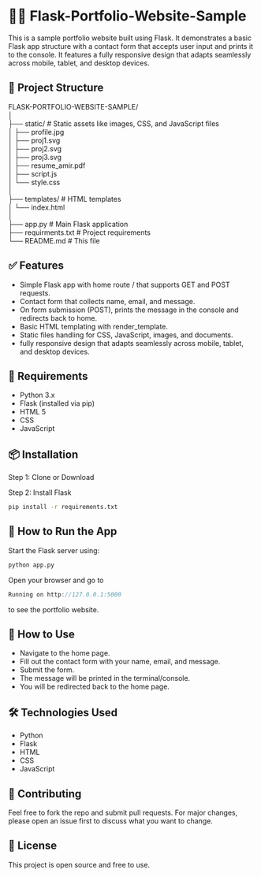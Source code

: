 # 🧑‍💻 Flask-Portfolio-Website-Sample

This is a sample portfolio website built using Flask. It demonstrates a basic Flask app structure with a contact form that accepts user input and prints it to the console. It features a fully responsive design that adapts seamlessly across mobile, tablet, and desktop devices.

## 📁 Project Structure

FLASK-PORTFOLIO-WEBSITE-SAMPLE/                                                                                    
│                                                                                                                            
├── static/ # Static assets like images, CSS, and JavaScript files                                                                                             
│ ├── profile.jpg                                                                                                                                                
│ ├── proj1.svg                                                                                                                                                 
│ ├── proj2.svg    
│ ├── proj3.svg                                                                                                                                                           
│ ├── resume_amir.pdf                                                                                                                                                    
│ ├── script.js                                                                                                                                                       
│ └── style.css                                                                                                                                                          
│                                                                                                                                                                        
├── templates/ # HTML templates                                                                                                                                           
│ └── index.html                                                                                                                                                          
│                                                                                                                                                                         
├── app.py # Main Flask application                                                                                                                                          
├── requirments.txt # Project requirements                                                                                                                                    
└── README.md # This file                                                                                                                                                    

## ✅ Features

- Simple Flask app with home route / that supports GET and POST requests.
- Contact form that collects name, email, and message.
- On form submission (POST), prints the message in the console and redirects back to home.
- Basic HTML templating with render_template.
- Static files handling for CSS, JavaScript, images, and documents.
- fully responsive design that adapts seamlessly across mobile, tablet, and desktop devices.

## 🔧 Requirements

- Python 3.x
- Flask (installed via pip)
- HTML 5
- CSS
- JavaScript

## 📦 Installation
Step 1: Clone or Download

Step 2: Install Flask

```bash
pip install -r requirements.txt
```

## 🚀 How to Run the App
Start the Flask server using:

```bash
python app.py
```

Open your browser and go to
```csharp
Running on http://127.0.0.1:5000
```
to see the portfolio website.

## 🧪 How to Use
- Navigate to the home page.
- Fill out the contact form with your name, email, and message.
- Submit the form.
- The message will be printed in the terminal/console.
- You will be redirected back to the home page.

## 🛠 Technologies Used
* Python
* Flask
* HTML
* CSS
* JavaScript

## 🤝 Contributing
Feel free to fork the repo and submit pull requests. For major changes, please open an issue first to discuss what you want to change.

## 📜 License
This project is open source and free to use.
